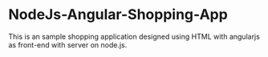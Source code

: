 # NodeJs-Angular-Shopping-App
This is an sample shopping application designed using HTML with angularjs as front-end with server on node.js.
